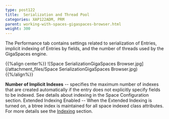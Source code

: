 ```yaml
---
type: post122
title:  Serialization and Thread Pool
categories: XAP122ADM, PRM
parent: working-with-spaces-gigaspaces-browser.html
weight: 300
---
```




The Performance tab contains settings related to serialization of Entries, implicit indexing of Entries by fields, and the number of threads used by the GigaSpaces engine.

{{%align center%}}
![Space SerializationGigaSpaces Browser.jpg](/attachment_files/Space SerializationGigaSpaces Browser.jpg)
{{%/align%}}

**Number of Implicit Indexes** -- specifies the maximum number of indexes that are created automatically if the entry does not explicitly specify fields to be indexed.
See details about indexing in the Space Configuration section.
Extended Indexing Enabled -- When the Extended Indexing is turned on, a btree index is maintained for all space indexed class attributes. For more details see the [Indexing]({{%currentjavaurl%}}/indexing.html) section.

